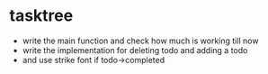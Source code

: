 # tasktree

- write the main function and check how much is working till now
- write the implementation for deleting todo and adding a todo
- and use strike font if todo->completed
